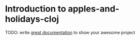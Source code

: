 # Introduction to apples-and-holidays-cloj

TODO: write [great documentation](http://jacobian.org/writing/great-documentation/what-to-write/) to show your awesome project
